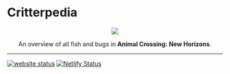 # Critterpedia

<p align="center">
  <img src="https://blathers.netlify.app/mstile-70x70.png"/>
</p>
<p align="center">
An overview of all fish and bugs in <strong>Animal Crossing: New Horizons</strong>.
</p>

---

[![website status](https://img.shields.io/website-up-down-green-red/http/blathers.netlify.app.svg)](https://blathers.netlify.app) [![Netlify Status](https://img.shields.io/netlify/9b6f0031-3736-4bfe-a3e5-efef7fb33af5)](https://app.netlify.com/sites/blathers/deploys)
